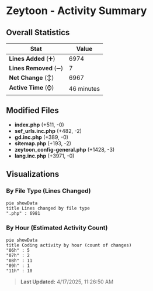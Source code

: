 # Zeytoon - Activity Summary 

## Overall Statistics

| Stat                   | Value                                                             |
| ---------------------- | ----------------------------------------------------------------- |
| **Lines Added** (➕)   | 6974                                          |
| **Lines Removed** (➖) | 7                                        |
| **Net Change** (↕)    | 6967                |
| **Active Time** (⌚)   | 46 minutes |


## Modified Files
- **index.php** (+511, -0)
- **sef_urls.inc.php** (+482, -2)
- **gd.inc.php** (+389, -0)
- **sitemap.php** (+193, -2)
- **zeytoon_config-general.php** (+1428, -3)
- **lang.inc.php** (+3971, -0)

## Visualizations

### By File Type (Lines Changed)

```mermaid
pie showData
title Lines changed by file type
".php" : 6981
```

### By Hour (Estimated Activity Count)

```mermaid
pie showData
title Coding activity by hour (count of changes)
"06h" : 5
"07h" : 2
"08h" : 11
"09h" : 1
"11h" : 10
```


> **Last Updated:** 4/17/2025, 11:26:50 AM